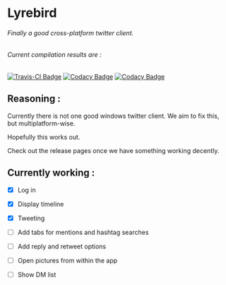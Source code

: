 # Lyrebird
###### Finally a good cross-platform twitter client.

###### Current compilation results are :

[![Travis-CI Badge](https://travis-ci.org/Tristan971/Lyrebird.svg?branch=master)](https://travis-ci.org/Tristan971/Lyrebird)
[![Codacy Badge](https://api.codacy.com/project/badge/Grade/63206a65b5a146d3a1af5d8c4b90eef7)](https://www.codacy.com/app/Tristan971/Lyrebird)
[![Codacy Badge](https://api.codacy.com/project/badge/Coverage/63206a65b5a146d3a1af5d8c4b90eef7)](https://www.codacy.com/app/Tristan971/Lyrebird)

## Reasoning :
Currently there is not one good windows twitter client.
We aim to fix this, but multiplatform-wise.

Hopefully this works out.

Check out the release pages once we have something working decently.

## Currently working :
- [x] Log in 

- [x] Display timeline

- [x] Tweeting

- [ ] Add tabs for mentions and hashtag searches

- [ ] Add reply and retweet options

- [ ] Open pictures from within the app

- [ ] Show DM list
